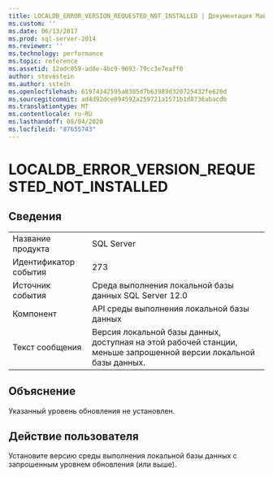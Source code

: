 ```yaml
---
title: LOCALDB_ERROR_VERSION_REQUESTED_NOT_INSTALLED | Документация Майкрософт
ms.custom: ''
ms.date: 06/13/2017
ms.prod: sql-server-2014
ms.reviewer: ''
ms.technology: performance
ms.topic: reference
ms.assetid: 12adc059-ad8e-4bc9-9693-79cc3e7eaff0
author: stevestein
ms.author: sstein
ms.openlocfilehash: 61974342595a8305d7b63989d320725432fe620d
ms.sourcegitcommit: ad4d92dce894592a259721a1571b1d8736abacdb
ms.translationtype: MT
ms.contentlocale: ru-RU
ms.lasthandoff: 08/04/2020
ms.locfileid: "87655743"
---
```

# <a name="localdb_error_version_requested_not_installed"></a>LOCALDB_ERROR_VERSION_REQUESTED_NOT_INSTALLED
    
## <a name="details"></a>Сведения  
  
|||  
|-|-|  
|Название продукта|SQL Server|  
|Идентификатор события|273|  
|Источник события|Среда выполнения локальной базы данных SQL Server 12.0|  
|Компонент|API среды выполнения локальной базы данных|  
|Текст сообщения|Версия локальной базы данных, доступная на этой рабочей станции, меньше запрошенной версии локальной базы данных.|  
  
## <a name="explanation"></a>Объяснение  
 Указанный уровень обновления не установлен.  
  
## <a name="user-action"></a>Действие пользователя  
 Установите версию среды выполнения локальной базы данных с запрошенным уровнем обновления (или выше).  
  
  
